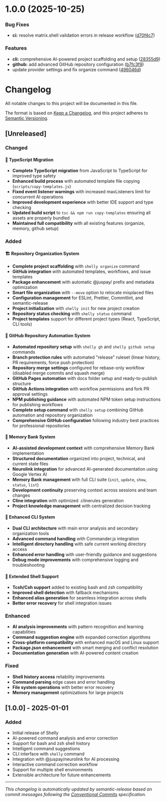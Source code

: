 # 1.0.0 (2025-10-25)

### Bug Fixes

- **ci:** resolve matrix.shell validation errors in release workflow ([d70f4c7](https://github.com/juspay/Shelly/commit/d70f4c7dbbc946c033b043cad3e1d4690fa2607a))

### Features

- **cli:** comprehensive AI-powered project scaffolding and setup ([28355d9](https://github.com/juspay/Shelly/commit/28355d93bd194f2dc99841e62fb8cb5c2ac05504))
- **github:** add advanced GitHub repository configuration ([b7fc3f9](https://github.com/juspay/Shelly/commit/b7fc3f999becae7e54133bb86d1dbd711f4668ee))
- update provider settings and fix organize command ([496046d](https://github.com/juspay/Shelly/commit/496046db1db4673bb36a275741a74eaac94b61d1))

# Changelog

All notable changes to this project will be documented in this file.

The format is based on [Keep a Changelog](https://keepachangelog.com/en/1.0.0/),
and this project adheres to [Semantic Versioning](https://semver.org/spec/v2.0.0.html).

## [Unreleased]

### Changed

#### 🔄 TypeScript Migration

- **Complete TypeScript migration** from JavaScript to TypeScript for improved type safety
- **Enhanced build process** with automated template file copying (`scripts/copy-templates.js`)
- **Fixed event listener warnings** with increased maxListeners limit for concurrent AI operations
- **Improved development experience** with better IDE support and type checking
- **Updated build script** to `tsc && npm run copy-templates` ensuring all assets are properly bundled
- **Maintained full compatibility** with all existing features (organize, memory, github setup)

### Added

#### 🏗️ Repository Organization System

- **Complete project scaffolding** with `shelly organize` command
- **GitHub integration** with automated templates, workflows, and issue templates
- **Package enhancement** with automatic @juspay/ prefix and metadata optimization
- **Smart file organization** with `--move` option to relocate misplaced files
- **Configuration management** for ESLint, Prettier, Commitlint, and semantic-release
- **Project initialization** with `shelly init` for new project creation
- **Repository status checking** with `shelly status` command
- **Project templates** support for different project types (React, TypeScript, CLI tools)

#### 🚀 GitHub Repository Automation System

- **Automated repository setup** with `shelly gh` and `shelly github setup` commands
- **Branch protection rules** with automated "release" ruleset (linear history, PR requirements, force push protection)
- **Repository merge settings** configured for rebase-only workflow (disabled merge commits and squash merge)
- **GitHub Pages automation** with docs folder setup and ready-to-publish structure
- **GitHub Actions integration** with workflow permissions and fork PR approval settings
- **NPM publishing guidance** with automated NPM token setup instructions for publishing workflows
- **Complete setup command** with `shelly setup` combining GitHub automation and repository organization
- **Comprehensive GitHub configuration** following industry best practices for professional repositories

#### 🧠 Memory Bank System

- **AI-assisted development context** with comprehensive Memory Bank implementation
- **Structured documentation** organized into project, technical, and current state files
- **Neurolink integration** for advanced AI-generated documentation using Google Vertex AI
- **Memory Bank management** with full CLI suite (`init`, `update`, `show`, `status`, `list`)
- **Development continuity** preserving context across sessions and team changes
- **Cline integration** with optimized .clinerules generation
- **Project knowledge management** with centralized decision tracking

#### 🔧 Enhanced CLI System

- **Dual CLI architecture** with main error analysis and secondary organization tools
- **Advanced command handling** with Commander.js integration
- **Intelligent directory handling** with safe current working directory access
- **Enhanced error handling** with user-friendly guidance and suggestions
- **Debug mode improvements** with comprehensive logging and troubleshooting

#### 🐚 Extended Shell Support

- **Tcsh/Csh support** added to existing bash and zsh compatibility
- **Improved shell detection** with fallback mechanisms
- **Enhanced alias generation** for seamless integration across shells
- **Better error recovery** for shell integration issues

### Enhanced

- **AI analysis improvements** with pattern recognition and learning capabilities
- **Command suggestion engine** with expanded correction algorithms
- **Cross-platform compatibility** with enhanced macOS and Linux support
- **Package.json enhancement** with smart merging and conflict resolution
- **Documentation generation** with AI-powered content creation

### Fixed

- **Shell history access** reliability improvements
- **Command parsing** edge cases and error handling
- **File system operations** with better error recovery
- **Memory management** optimizations for large projects

## [1.0.0] - 2025-01-01

### Added

- Initial release of Shelly
- AI-powered command analysis and error correction
- Support for bash and zsh shell history
- Intelligent command suggestions
- CLI interface with `shelly` command
- Integration with @juspay/neurolink for AI processing
- Interactive command correction workflow
- Support for multiple shell environments
- Extensible architecture for future enhancements

---

_This changelog is automatically updated by semantic-release based on commit messages following the [Conventional Commits](https://www.conventionalcommits.org/) specification._

